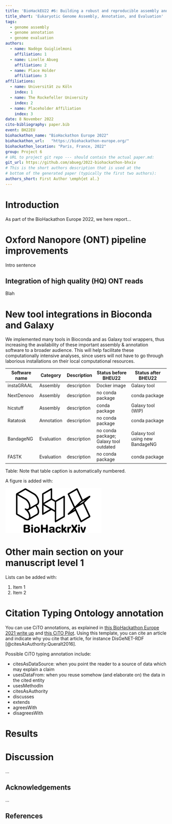 ```yaml
---
title: 'BioHackEU22 #6: Building a robust and reproducible assembly and annotation pipeline for non-model eukaryote genomes'
title_short: 'Eukaryotic Genome Assembly, Annotation, and Evaluation'
tags:
  - genome assembly
  - genome annotation
  - genome evaluation
authors:
  - name: Nadège Guiglielmoni
    affiliation: 1
  - name: Linelle Abueg
    affiliation: 2
  - name: Place Holder
    affiliation: 3
affiliations:
  - name: Universität zu Köln
    index: 1
  - name: The Rockefeller University
    index: 2
  - name: Placeholder Affiliation
    index: 3
date: 8 November 2022
cito-bibliography: paper.bib
event: BH22EU
biohackathon_name: "BioHackathon Europe 2022"
biohackathon_url:   "https://biohackathon-europe.org/"
biohackathon_location: "Paris, France, 2022"
group: Project 6
# URL to project git repo --- should contain the actual paper.md:
git_url: https://github.com/abueg/2022-biohackathon-bhxiv
# This is the short authors description that is used at the
# bottom of the generated paper (typically the first two authors):
authors_short: First Author \emph{et al.}
---
```



# Introduction

As part of the BioHackathon Europe 2022, we here report...

# Oxford Nanopore (ONT) pipeline improvements

Intro sentence

## Integration of high quality (HQ) ONT reads

Blah

# New tool integrations in Bioconda and Galaxy

We implemented many tools in Bioconda and as Galaxy tool wrappers, thus increasing the availability of these important assembly & annotation software to a broader audience. This will help facilitate these computationally intensive analyses, since users will not have to go through laborious installations on their local computational resources.

| Software name | Category | Description | Status before BHEU22 | Status after BHEU22
| -------- | -------- | -------- | -------- | -------- 
| instaGRAAL | Assembly | description | Docker image | Galaxy tool
| NextDenovo | Assembly | description | no conda package | conda package
| hicstuff | Assembly | description | conda package | Galaxy tool (WIP)
| Ratatosk | Annotation | description | no conda package | conda package
| BandageNG | Evaluation | description | no conda package; Galaxy tool outdated | Galaxy tool using new BandageNG
| FASTK | Evaluation | description | no conda package | conda package

Table: Note that table caption is automatically numbered.

A figure is added with:

![Caption for BioHackrXiv logo figure](./biohackrxiv.png)

# Other main section on your manuscript level 1

Lists can be added with:

1. Item 1
2. Item 2

# Citation Typing Ontology annotation

You can use CiTO annotations, as explained in [this BioHackathon Europe 2021 write up](https://raw.githubusercontent.com/biohackrxiv/bhxiv-metadata/main/doc/elixir_biohackathon2021/paper.md) and [this CiTO Pilot](https://www.biomedcentral.com/collections/cito).
Using this template, you can cite an article and indicate why you cite that article, for instance DisGeNET-RDF [@citesAsAuthority:Queralt2016].

Possible CiTO typing annotation include:

* citesAsDataSource: when you point the reader to a source of data which may explain a claim
* usesDataFrom: when you reuse somehow (and elaborate on) the data in the cited entity
* usesMethodIn
* citesAsAuthority
* discusses
* extends
* agreesWith
* disagreesWith

# Results


# Discussion

...

## Acknowledgements

...

## References
